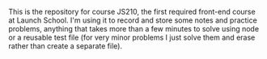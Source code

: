 This is the repository for course JS210, the first required front-end course at Launch School. I'm using it to record and store some notes and practice problems, anything that takes more than a few minutes to solve using node or a reusable test file (for very minor problems I just solve them and erase rather than create a separate file).
